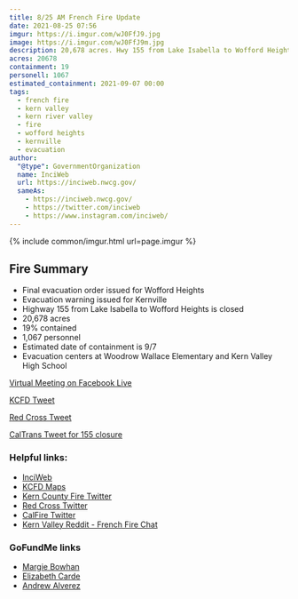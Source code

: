 ```yaml
---
title: 8/25 AM French Fire Update
date: 2021-08-25 07:56
imgur: https://i.imgur.com/wJ0FfJ9.jpg
image: https://i.imgur.com/wJ0FfJ9m.jpg
description: 20,678 acres. Hwy 155 from Lake Isabella to Wofford Heights closed. Wofford Heights evacuated and Kernville under evacuation warning
acres: 20678
containment: 19
personell: 1067
estimated_containment: 2021-09-07 00:00
tags:
  - french fire
  - kern valley
  - kern river valley
  - fire
  - wofford heights
  - kernville
  - evacuation
author:
  "@type": GovernmentOrganization
  name: InciWeb
  url: https://inciweb.nwcg.gov/
  sameAs:
    - https://inciweb.nwcg.gov/
    - https://twitter.com/inciweb
    - https://www.instagram.com/inciweb/
---
```

{% include common/imgur.html url=page.imgur %}

## Fire Summary
- Final evacuation order issued for Wofford Heights
- Evacuation warning issued for Kernville
- Highway 155 from Lake Isabella to Wofford Heights is closed
- 20,678 acres
- 19% contained
- 1,067 personnel
- Estimated date of containment is 9/7
- Evacuation centers at Woodrow Wallace Elementary and Kern Valley High School

[Virtual Meeting on Facebook Live](https://www.facebook.com/events/1027717621317377/)

[KCFD Tweet](https://twitter.com/kerncountyfire/status/1430547335956680706)

[Red Cross Tweet](https://twitter.com/RedCrossCCR/status/1429896398183419919)

[CalTrans Tweet for 155 closure](https://twitter.com/CaltransDist6/status/1430552382165848070)

### Helpful links:
- [InciWeb](https://inciweb.nwcg.gov/incident/7813/)
- [KCFD Maps](https://kcfd.maps.arcgis.com/apps/instant/interactivelegend/index.html?appid=cd18207578044581a9a9a1255fc88417)
- [Kern County Fire Twitter](https://twitter.com/kerncountyfire)
- [Red Cross Twitter](https://twitter.com/RedCrossCCR)
- [CalFire Twitter](https://twitter.com/CAL_FIRE)
- [Kern Valley Reddit - French Fire Chat](https://www.reddit.com/r/KernValley/comments/pa5ihf/french_fire_chat/)

### GoFundMe links
- [Margie Bowhan](https://www.gofundme.com/f/lets-help-margie-bowhan)
- [Elizabeth Carde](https://www.gofundme.com/f/relief-fund-for-elizabeth-carde-french-fire)
- [Andrew Alverez](https://www.gofundme.com/f/5c94g-help-andrew-get-back-on-his-feet)
